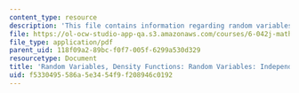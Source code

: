 ```yaml
---
content_type: resource
description: 'This file contains information regarding random variables: independence.'
file: https://ol-ocw-studio-app-qa.s3.amazonaws.com/courses/6-042j-mathematics-for-computer-science-spring-2015/f5330495586a5e3454f9f208946c0192_MIT6_042JS15_RandomVaribles.pdf
file_type: application/pdf
parent_uid: 118f09a2-89bc-f0f7-005f-6299a530d329
resourcetype: Document
title: 'Random Variables, Density Functions: Random Variables: Independence'
uid: f5330495-586a-5e34-54f9-f208946c0192
---
```

